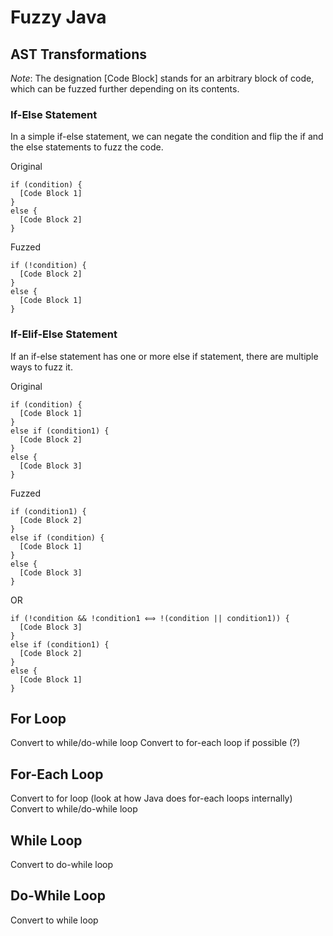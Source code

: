 # Fuzzy Java

## AST Transformations

*Note*: The designation [Code Block] stands for an arbitrary block of code, which can be fuzzed further depending on its contents.

### If-Else Statement

In a simple if-else statement, we can negate the condition and flip the if and the else statements to fuzz the code.

Original
```
if (condition) {
  [Code Block 1]
}
else {
  [Code Block 2]
}
```
Fuzzed
```
if (!condition) {
  [Code Block 2]
}
else {
  [Code Block 1]
}
```

### If-Elif-Else Statement

If an if-else statement has one or more else if statement, there are multiple ways to fuzz it.

Original
```
if (condition) {
  [Code Block 1]
}
else if (condition1) {
  [Code Block 2]
}
else {
  [Code Block 3]
}
```
Fuzzed
```
if (condition1) {
  [Code Block 2]
}
else if (condition) {
  [Code Block 1]
}
else {
  [Code Block 3]
}
```
OR
```
if (!condition && !condition1 ⟺ !(condition || condition1)) {
  [Code Block 3]
}
else if (condition1) {
  [Code Block 2]
}
else {
  [Code Block 1]
}

```

## For Loop

Convert to while/do-while loop
Convert to for-each loop if possible (?)

## For-Each Loop

Convert to for loop (look at how Java does for-each loops internally)
Convert to while/do-while loop

## While Loop

Convert to do-while loop

## Do-While Loop

Convert to while loop

